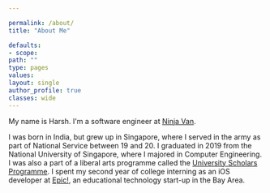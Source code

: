 ```yaml
---

permalink: /about/
title: "About Me"

defaults:
- scope:
path: ""
type: pages
values:
layout: single
author_profile: true
classes: wide
---
```


My name is Harsh. I'm a software engineer at [Ninja Van](https://www.ninjavan.co).

I was born in India, but grew up in Singapore, where I served in the army as part of National Service between 19 and 20. I graduated in 2019 from the National University of Singapore, where I majored in Computer Engineering. I was also a part of a liberal arts programme called the [University Scholars Programme](http://www.usp.nus.edu.sg). I spent my second year of college interning as an iOS developer at [Epic!](www.getepic.com), an educational technology start-up in the Bay Area.
